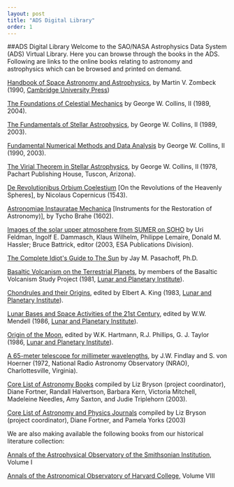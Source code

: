 ```yaml
---
layout: post
title: "ADS Digital Library"
order: 1
---
```

##ADS Digital Library
Welcome to the SAO/NASA Astrophysics Data System (ADS) Virtual Library. Here you can browse through the books in the ADS.
Following are links to the online books relating to astronomy and astrophysics which can be browsed and printed on demand.

[Handbook of Space Astronomy and Astrophysics](http://ads.harvard.edu/books/hsaa), by Martin V. Zombeck
(1990, [Cambridge University Press](http://www.cup.cam.ac.uk/))

[The Foundations of Celestial Mechanics](http://ads.harvard.edu/books/1989fcm..book) by George W. Collins, II
(1989, 2004).

[The Fundamentals of Stellar Astrophysics](http://ads.harvard.edu/books/1989fsa..book), by George W. Collins, II
(1989, 2003).

[Fundamental Numerical Methods and Data Analysis](http://ads.harvard.edu/books/1990fnmd.book) by George W. Collins, II
(1990, 2003).

[The Virial Theorem in Stellar Astrophysics](http://ads.harvard.edu/books/1978vtsa.book), by George W. Collins, II
(1978, Pachart Publishing House, Tuscon, Arizona).

[De Revolutionibus Orbium Coelestium](http://ads.harvard.edu/books/1543droc.book) [On the Revolutions of the Heavenly Spheres], by Nicolaus Copernicus
(1543).

[Astronomiae Instauratae Mechanica](http://ads.harvard.edu/books/1602tbam.book) [Instruments for the Restoration of Astronomy)], by Tycho Brahe
(1602).

[Images of the solar upper atmosphere from SUMER on SOHO](http://ads.harvard.edu/books/2003isua.book) by Uri Feldman, Ingolf E. Dammasch, Klaus Wilhelm, Philippe Lemaire, Donald M. Hassler; Bruce Battrick, editor
(2003, ESA Publications Division).

[The Complete Idiot's Guide to The Sun](http://ads.harvard.edu/books/2003cigs.book) by Jay M. Pasachoff, Ph.D.

[Basaltic Volcanism on the Terrestrial Planets](http://ads.harvard.edu/books/bvtp), by members of the Basaltic Volcanism Study Project
(1981, [Lunar and Planetary Institute](http://www.lpi.usra.edu/)).

[Chondrules and their Origins](http://ads.harvard.edu/books/chto), edited by Elbert A. King
(1983, [Lunar and Planetary Institute](http://www.lpi.usra.edu/)).

[Lunar Bases and Space Activities of the 21st Century](http://ads.harvard.edu/books/lbsa), edited by W.W. Mendell
(1986, [Lunar and Planetary Institute](http://www.lpi.usra.edu/)).

[Origin of the Moon](http://ads.harvard.edu/books/ormo), edited by W.K. Hartmann, R.J. Phillips, G. J. Taylor
(1986, [Lunar and Planetary Institute](http://www.lpi.usra.edu/)).

[A 65-meter telescope for millimeter wavelengths](http://ads.harvard.edu/books/1972mtmw.book), by J.W. Findlay and S. von Hoerner
(1972, National Radio Astronomy Observatory (NRAO), Charlottesville, Virginia).

[Core List of Astronomy Books](http://ads.harvard.edu/books/clab) compiled by Liz Bryson (project coordinator), Diane Fortner, Randall Halvertson, Barbara Kern, Victoria Mitchell, Madeleine Needles, Amy Saxton, and Judie Triplehorn (2003).

[Core List of Astronomy and Physics Journals](http://ads.harvard.edu/books/claj) compiled by Liz Bryson (project coordinator), Diane Fortner, and Pamela Yorks (2003)

We are also making available the following books from our historical literature collection:

[Annals of the Astrophysical Observatory of the Smithsonian Institution](http://ads.harvard.edu/books/saoann), Volume I

[Annals of the Astronomical Observatory of Harvard College](http://ads.harvard.edu/books/hcoann), Volume VIII